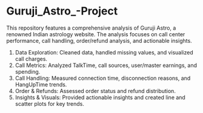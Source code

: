 # Guruji_Astro_-Project
This repository features a comprehensive analysis of Guruji Astro, a renowned Indian astrology website. The analysis focuses on call center performance, call handling, order/refund analysis, and actionable insights.

1. Data Exploration: Cleaned data, handled missing values, and visualized call charges.
2. Call Metrics: Analyzed TalkTime, call sources, user/master earnings, and spending.
3. Call Handling: Measured connection time, disconnection reasons, and HangUpTime trends.
4. Order & Refunds: Assessed order status and refund distribution.
5. Insights & Visuals: Provided actionable insights and created line and scatter plots for key trends.


